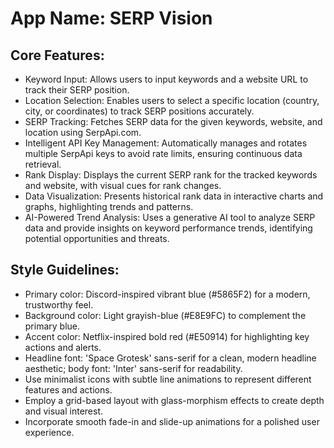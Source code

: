 # **App Name**: SERP Vision

## Core Features:

- Keyword Input: Allows users to input keywords and a website URL to track their SERP position.
- Location Selection: Enables users to select a specific location (country, city, or coordinates) to track SERP positions accurately.
- SERP Tracking: Fetches SERP data for the given keywords, website, and location using SerpApi.com.
- Intelligent API Key Management: Automatically manages and rotates multiple SerpApi keys to avoid rate limits, ensuring continuous data retrieval.
- Rank Display: Displays the current SERP rank for the tracked keywords and website, with visual cues for rank changes.
- Data Visualization: Presents historical rank data in interactive charts and graphs, highlighting trends and patterns.
- AI-Powered Trend Analysis: Uses a generative AI tool to analyze SERP data and provide insights on keyword performance trends, identifying potential opportunities and threats.

## Style Guidelines:

- Primary color: Discord-inspired vibrant blue (#5865F2) for a modern, trustworthy feel.
- Background color: Light grayish-blue (#E8E9FC) to complement the primary blue.
- Accent color: Netflix-inspired bold red (#E50914) for highlighting key actions and alerts.
- Headline font: 'Space Grotesk' sans-serif for a clean, modern headline aesthetic; body font: 'Inter' sans-serif for readability.
- Use minimalist icons with subtle line animations to represent different features and actions.
- Employ a grid-based layout with glass-morphism effects to create depth and visual interest.
- Incorporate smooth fade-in and slide-up animations for a polished user experience.